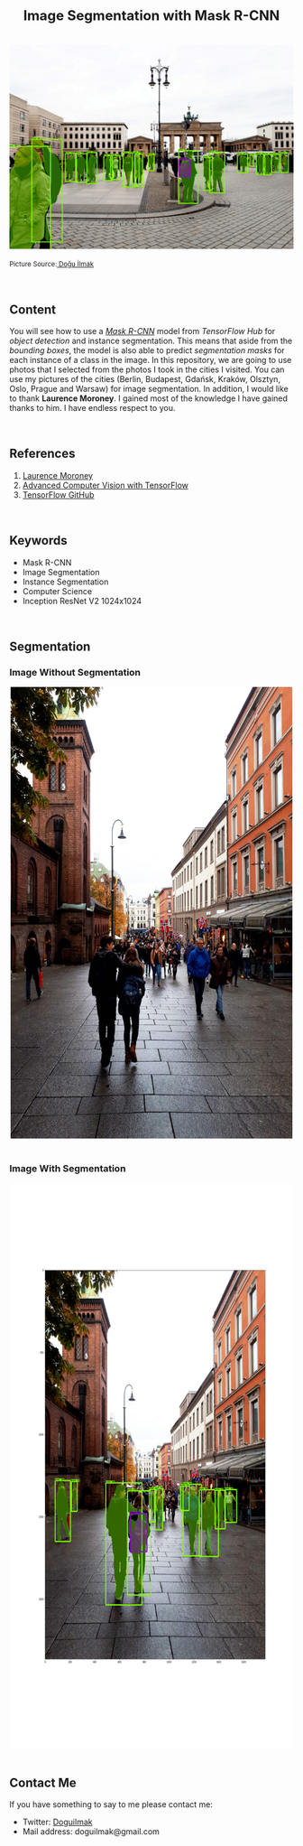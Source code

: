 <h1  align=center><font  size = 5>Image Segmentation with Mask R-CNN</font></h1>

<br>

<img  src="berlin_segmented.png"  alt="berlin_segmented">

<small>Picture Source:<a  href="https://github.com/doguilmak"> Doğu İlmak</a></small>

<br>

<h2>Content</h2>

<p>You will see how to use a <i><a  href='https://arxiv.org/abs/1703.06870'>Mask R-CNN</a></i> model from <i>TensorFlow Hub</i> for <i>object detection</i> and </i>instance segmentation</i>. This means that aside from the <i>bounding boxes</i>, the model is also able to predict <i>segmentation masks</i> for each instance of a class in the image. In this repository, we are going to use photos that I selected from the photos I took in the cities I visited. You can use my pictures of the cities (Berlin, Budapest, Gdańsk, Kraków, Olsztyn, Oslo, Prague and Warsaw) for image segmentation. In addition, I would like to thank <b>Laurence Moroney</b>. I gained most of the knowledge I have gained thanks to him. I have endless respect to you.</p>

<br>

<h2>References</h2>

<ol>
	<li><a href="https://laurencemoroney.com/">Laurence Moroney</a></li>
	<li><a href="https://www.coursera.org/learn/advanced-computer-vision-with-tensorflow#instructors">Advanced Computer Vision with TensorFlow</a></li>
	<li><a href="https://github.com/tensorflow/models">TensorFlow GitHub</a></li>
</ol>

<br>

<h2>Keywords</h2>

<ul>
	<li>Mask R-CNN</li>
	<li>Image Segmentation</li>
	<li>Instance Segmentation</li>
	<li>Computer Science</li>
	<li>Inception ResNet V2 1024x1024</li>
</ul>

<br>

<h2>Segmentation</h2>

<h3>Image Without Segmentation</h3>

<div align="center">
	<img width=500  height=800 src="oslo.jpg">
</div>

<br>

<h3>Image With Segmentation</h3>

<div align="center">
	<img width=600  height=1000 src="oslo_segmented.png"> 
</div>

<br>

<h2>Contact Me</h2>

<p>If you have something to say to me please contact me:</p>

<ul>
	<li>Twitter: <a href="https://twitter.com/Doguilmak">Doguilmak</a></li>
	<li>Mail address: doguilmak@gmail.com</li>
</ul>
